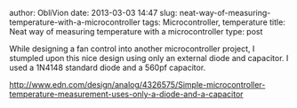 author: ObliVion
date: 2013-03-03 14:47
slug: neat-way-of-measuring-temperature-with-a-microcontroller
tags: Microcontroller, temperature
title: Neat way of measuring temperature with a microcontroller
type: post

While designing a fan control into another microcontroller project, I
stumpled upon this nice design using only an external diode and
capacitor. I used a 1N4148 standard diode and a 560pf capacitor.

<http://www.edn.com/design/analog/4326575/Simple-microcontroller-temperature-measurement-uses-only-a-diode-and-a-capacitor>
